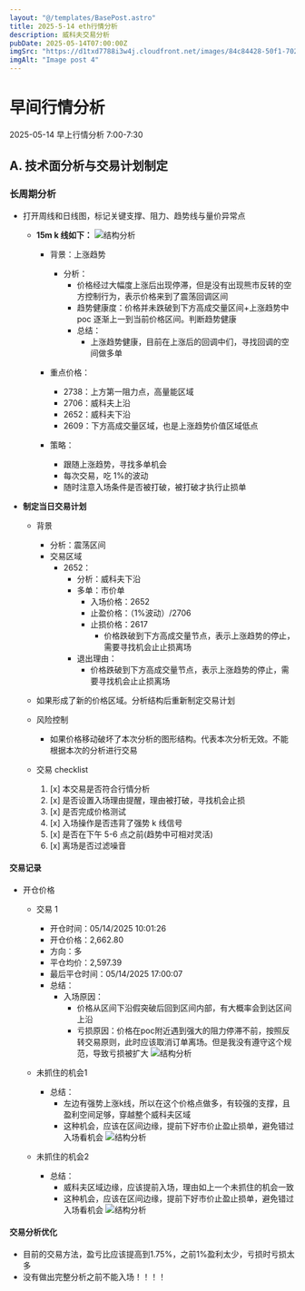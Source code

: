 ```yaml
---
layout: "@/templates/BasePost.astro"
title: 2025-5-14 eth行情分析
description: 威科夫交易分析
pubDate: 2025-05-14T07:00:00Z
imgSrc: "https://d1txd7788i3w4j.cloudfront.net/images/84c84428-50f1-7025-b778-548a97e9da87/2025-05-13/1747178190273-eth-15m.jpg"
imgAlt: "Image post 4"
---
```


# 早间行情分析

2025-05-14 早上行情分析 7:00-7:30

## A. 技术面分析与交易计划制定

### 长周期分析

- 打开周线和日线图，标记关键支撑、阻力、趋势线与量价异常点

  - **15m k 线如下：**
    ![结构分析](https://d1txd7788i3w4j.cloudfront.net/images/84c84428-50f1-7025-b778-548a97e9da87/2025-05-13/1747178190273-eth-15m.jpg)

    - 背景：上涨趋势
      - 分析：
        - 价格经过大幅度上涨后出现停滞，但是没有出现熊市反转的空方控制行为，表示价格来到了震荡回调区间
        - 趋势健康度：价格并未跌破到下方高成交量区间+上涨趋势中 poc 逐渐上一到当前价格区间。判断趋势健康
        - 总结：
          - 上涨趋势健康，目前在上涨后的回调中们，寻找回调的空间做多单
    - 重点价格：

      - 2738：上方第一阻力点，高量能区域
      - 2706：威科夫上沿
      - 2652：威科夫下沿
      - 2609：下方高成交量区域，也是上涨趋势价值区域低点

    - 策略：
      - 跟随上涨趋势，寻找多单机会
      - 每次交易，吃 1%的波动
      - 随时注意入场条件是否被打破，被打破才执行止损单

- **制定当日交易计划**

  - 背景
    - 分析：震荡区间
    - 交易区域
      - 2652：
        - 分析：威科夫下沿
        - 多单：市价单
          - 入场价格：2652
          - 止盈价格：（1%波动）/2706
          - 止损价格：2617
            - 价格跌破到下方高成交量节点，表示上涨趋势的停止，需要寻找机会止止损离场
        - 退出理由：
          - 价格跌破到下方高成交量节点，表示上涨趋势的停止，需要寻找机会止止损离场
  - 如果形成了新的价格区域。分析结构后重新制定交易计划

  - 风险控制
    - 如果价格移动破坏了本次分析的图形结构。代表本次分析无效。不能根据本次的分析进行交易
  - 交易 checklist

    1. [x] 本交易是否符合行情分析
    2. [x] 是否设置入场理由提醒，理由被打破，寻找机会止损
    3. [x] 是否完成价格测试
    4. [x] 入场操作是否违背了强势 k 线信号
    5. [x] 是否在下午 5-6 点之前(趋势中可相对灵活)
    6. [x] 离场是否过滤噪音


#### 交易记录

- 开仓价格

  - 交易 1

    - 开仓时间：05/14/2025 10:01:26
    - 开仓价格：2,662.80
    - 方向：多
    - 平仓均价：2,597.39
    - 最后平仓时间：05/14/2025 17:00:07
    - 总结：
      - 入场原因：
        - 价格从区间下沿假突破后回到区间内部，有大概率会到达区间上沿
        - 亏损原因：价格在poc附近遇到强大的阻力停滞不前，按照反转交易原则，此时应该取消订单离场。但是我没有遵守这个规范，导致亏损被扩大
        ![结构分析](https://d1txd7788i3w4j.cloudfront.net/images/84c84428-50f1-7025-b778-548a97e9da87/2025-05-14/1747229288510-eth-trade1.jpg)
  - 未抓住的机会1
    - 总结：
      - 左边有强势上涨k线，所以在这个价格点做多，有较强的支撑，且盈利空间足够，穿越整个威科夫区域
      - 这种机会，应该在区间边缘，提前下好市价止盈止损单，避免错过入场看机会
    ![结构分析](https://d1txd7788i3w4j.cloudfront.net/images/84c84428-50f1-7025-b778-548a97e9da87/2025-05-14/1747229288474-eth-trade2.jpg)
  - 未抓住的机会2
    - 总结：
      - 威科夫区域边缘，应该提前入场，理由如上一个未抓住的机会一致
      - 这种机会，应该在区间边缘，提前下好市价止盈止损单，避免错过入场看机会
    ![结构分析](https://d1txd7788i3w4j.cloudfront.net/images/84c84428-50f1-7025-b778-548a97e9da87/2025-05-14/1747229288347-eth-trade3.jpg)
#### 交易分析优化

- 目前的交易方法，盈亏比应该提高到1.75%，之前1%盈利太少，亏损时亏损太多
- 没有做出完整分析之前不能入场！！！！
